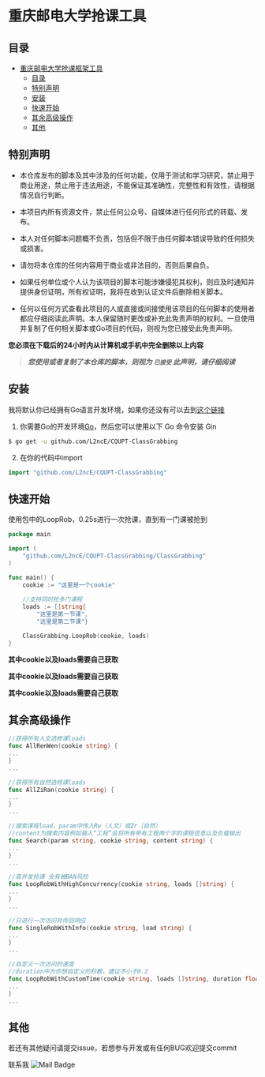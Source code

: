 # 重庆邮电大学抢课工具

## 目录
- [重庆邮电大学抢课框架工具](#重庆邮电大学抢课框架)
    - [目录](#目录)
    - [特别声明](#特别声明)
    - [安装](#安装)
    - [快速开始](#快速开始)
    - [其余高级操作](#其余高级操作)
    - [其他](#其他)

## 特别声明

- 本仓库发布的脚本及其中涉及的任何功能，仅用于测试和学习研究，禁止用于商业用途，禁止用于违法用途，不能保证其准确性，完整性和有效性，请根据情况自行判断。

- 本项目内所有资源文件，禁止任何公众号、自媒体进行任何形式的转载、发布。

- 本人对任何脚本问题概不负责，包括但不限于由任何脚本错误导致的任何损失或损害。

- 请勿将本仓库的任何内容用于商业或非法目的，否则后果自负。

- 如果任何单位或个人认为该项目的脚本可能涉嫌侵犯其权利，则应及时通知并提供身份证明，所有权证明，我将在收到认证文件后删除相关脚本。

- 任何以任何方式查看此项目的人或直接或间接使用该项目的任何脚本的使用者都应仔细阅读此声明。本人保留随时更改或补充此免责声明的权利。一旦使用并复制了任何相关脚本或Go项目的代码，则视为您已接受此免责声明。

**您必须在下载后的24小时内从计算机或手机中完全删除以上内容**

> ***您使用或者复制了本仓库的脚本，则视为 `已接受` 此声明，请仔细阅读***

## 安装

我将默认你已经拥有Go语言开发环境，如果你还没有可以去到[这个链接](https://blog.csdn.net/weixin_44621343/article/details/117792504)

1. 你需要Go的开发环境[Go](https://golang.org/)，然后您可以使用以下 Go 命令安装 Gin
```sh
$ go get -u github.com/L2ncE/CQUPT-ClassGrabbing
```

2. 在你的代码中import

```go
import "github.com/L2ncE/CQUPT-ClassGrabbing"
```


## 快速开始
使用包中的LoopRob，0.25s进行一次抢课，直到有一门课被抢到
```go
package main

import (
	"github.com/L2ncE/CQUPT-ClassGrabbing/ClassGrabbing"
)

func main() {
	cookie := "这里是一个cookie"
	
	//支持同时抢多门课程
	loads := []string{
		"这里是第一节课",
		"这里是第二节课"}

	ClassGrabbing.LoopRob(cookie, loads)
}
```

**其中cookie以及loads需要自己获取**

**其中cookie以及loads需要自己获取**

**其中cookie以及loads需要自己获取**

## 其余高级操作

```go
//获得所有人文选修课loads
func AllRenWen(cookie string) {
...
}
...
```

```go
//获得所有自然选修课loads
func AllZiRan(cookie string) {
...
}
...
```

```go
//搜索课程load，param中传入Rw（人文）或Zr（自然）
//content为搜索内容例如输入“工程”会将所有带有工程两个字的课程信息以及负载输出
func Search(param string, cookie string, content string) {
...
}
...
```

```go
//高并发抢课 会有被BAN风险
func LoopRobWithHighConcurrency(cookie string, loads []string) {
...
}
...
```

```go
//只进行一次访问并传回响应
func SingleRobWithInfo(cookie string, load string) {
...
}
...
```

```go
//自定义一次访问的速度
//duration中为你想自定义的秒数，建议不小于0.2
func LoopRobWithCustomTime(cookie string, loads []string, duration float64) {
...
}
...
```

## 其他
若还有其他疑问请提交issue，若想参与开发或有任何BUG欢迎提交commit

联系我 ![Mail Badge](https://img.shields.io/badge/-llance_24@foxmail.com-c14438?style=flat&logo=Gmail&logoColor=white&link=mailto:llance_24@foxmail.com)
